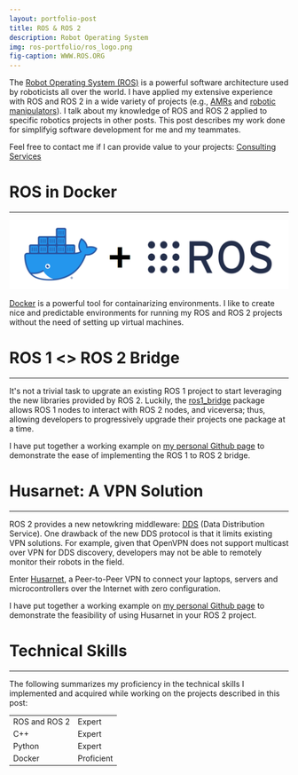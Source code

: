 ```yaml
---
layout: portfolio-post
title: ROS & ROS 2
description: Robot Operating System
img: ros-portfolio/ros_logo.png
fig-caption: WWW.ROS.ORG
---
```


The [Robot Operating System (ROS)](https://www.ros.org/) is a powerful software
architecture used by roboticists all over the world. I have applied my extensive
experience with ROS and ROS 2 in a wide variety of projects
(e.g., [AMRs](https://www.sergiogarciavergara.com/portfolio/02-amr/)
and
[robotic manipulators](https://www.sergiogarciavergara.com/portfolio/03-robotic-manipulation/)). I
talk about my knowledge of ROS and ROS 2 applied to specific robotics projects
in other posts. This post describes my work done for simplifyig software
development for me and my teammates.

Feel free to contact me if I can provide value to your projects:
[Consulting Services](https://www.sergiogarciavergara.com/pages/consulting/)

# ROS in Docker <a id="headerlink" name="ros-docker" href="#ros-docker" title="Permalink to this headline"></a>
------------------

<img src="/assets/img/ros-portfolio/ros-plus-docker.png" alt="Docker + ROS
logos">

[Docker](https://www.docker.com/) is a powerful tool for containarizing
environments. I like to create nice and predictable environments for running my
ROS and ROS 2 projects without the need of setting up virtual machines.

# ROS 1 <> ROS 2 Bridge <a id="headerlink" name="ros-bridge" href="#ros-bridge" title="Permalink to this headline"></a>
------------------

It's not a trivial task to upgrate an existing ROS 1 project to start leveraging
the new libraries provided by ROS 2. Luckily,
the [ros1_bridge](https://github.com/ros2/ros1_bridge) package allows ROS 1
nodes to interact with ROS 2 nodes, and viceversa; thus, allowing developers to
progressively upgrade their projects one package at a time.

I have put together a working example
on
[my personal Github page](https://github.com/sgarciav/ros2_playground/tree/master/ros_bridge) to
demonstrate the ease of implementing the ROS 1 to ROS 2 bridge.

# Husarnet: A VPN Solution <a id="headerlink" name="ros-husarnet" href="#ros-husarnet" title="Permalink to this headline"></a>
------------------

ROS 2 provides a new netowkring
middleware: [DDS](https://en.wikipedia.org/wiki/Data_Distribution_Service) (Data
Distribution Service). One drawback of the new DDS protocol is that it limits
existing VPN solutions. For example, given that OpenVPN does not support
multicast over VPN for DDS discovery, developers may not be able to remotely
monitor their robots in the field.

Enter [Husarnet](https://husarnet.com/), a Peer-to-Peer VPN to connect your
laptops, servers and microcontrollers over the Internet with zero configuration.

I have put together a working example
on
[my personal Github page](https://github.com/sgarciav/ros2_playground/tree/master/husarnet) to
demonstrate the feasibility of using Husarnet in your ROS 2 project.

# Technical Skills <a id="headerlink" name="ros-skills" href="#ros-skills" title="Permalink to this headline"></a>
------------------

The following summarizes my proficiency in the technical skills I implemented
and acquired while working on the projects described in this post:

<table>
  <tr>
    <td class="skills">ROS and ROS 2</td>
    <td>
      <div class="rating">
        <div class="line">
          <div class="tick expert">Expert</div>
        </div>
      </div>
    </td>
  </tr>
  <tr>
    <td class="skills">C++</td>
    <td>
      <div class="rating">
        <div class="line">
          <div class="tick expert">Expert</div>
        </div>
      </div>
    </td>
  </tr>
  <tr>
    <td class="skills">Python</td>
    <td>
      <div class="rating">
        <div class="line">
          <div class="tick expert">Expert</div>
        </div>
      </div>
    </td>
  </tr>
  <tr>
    <td class="skills">Docker</td>
    <td>
      <div class="rating">
        <div class="line">
          <div class="tick proficient">Proficient</div>
        </div>
      </div>
    </td>
  </tr>
</table>
